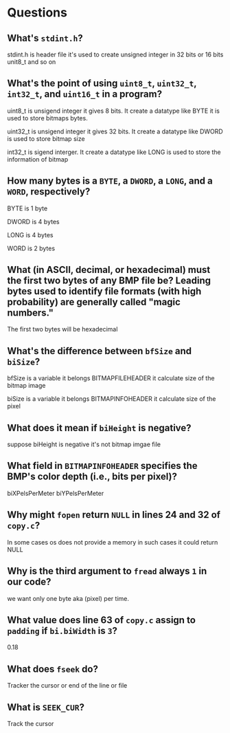 # Questions

## What's `stdint.h`?

stdint.h is header file it's used to create unsigned integer in 32 bits or 16 bits unit8_t and so on

## What's the point of using `uint8_t`, `uint32_t`, `int32_t`, and `uint16_t` in a program?

uint8_t is unsigend integer it gives 8 bits. It create a datatype like BYTE it is used to store bitmaps bytes.

uint32_t is unsigend integer it gives 32 bits. It create a datatype like DWORD is used to store bitmap size

int32_t is sigend interger. It create a datatype like LONG is used to store the information of bitmap

## How many bytes is a `BYTE`, a `DWORD`, a `LONG`, and a `WORD`, respectively?

BYTE is 1 byte

DWORD is 4 bytes

LONG is 4 bytes

WORD is 2 bytes

## What (in ASCII, decimal, or hexadecimal) must the first two bytes of any BMP file be? Leading bytes used to identify file formats (with high probability) are generally called "magic numbers."

The first two bytes will be hexadecimal

## What's the difference between `bfSize` and `biSize`?

bfSize is a variable it belongs BITMAPFILEHEADER it calculate size of the bitmap image

biSize is a variable it belongs BITMAPINFOHEADER it calculate size of the pixel

## What does it mean if `biHeight` is negative?

suppose biHeight is negative it's not bitmap imgae file

## What field in `BITMAPINFOHEADER` specifies the BMP's color depth (i.e., bits per pixel)?

biXPelsPerMeter
biYPelsPerMeter

## Why might `fopen` return `NULL` in lines 24 and 32 of `copy.c`?

In some cases os does not provide a memory in such cases it could return NULL

## Why is the third argument to `fread` always `1` in our code?

we want only one byte aka (pixel) per time.

## What value does line 63 of `copy.c` assign to `padding` if `bi.biWidth` is `3`?

0.18

## What does `fseek` do?

Tracker the cursor or end of the line or file

## What is `SEEK_CUR`?

Track the cursor
